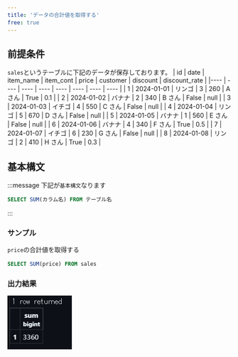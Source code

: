 ```yaml
---
title: 'データの合計値を取得する'
free: true
---
```


## 前提条件

`sales`というテーブルに下記のデータが保存しております。
| id | date | item_name | item_cont | price | customer | discount | discount_rate |
|---- | ---- | ---- | ---- | ---- | ---- | ---- | ---- |
| 1 | 2024-01-01 | リンゴ | 3 | 260 | A さん | True | 0.1 |
| 2 | 2024-01-02 | バナナ | 2 | 340 | B さん | False | null |
| 3 | 2024-01-03 | イチゴ | 4 | 550 | C さん | False | null |
| 4 | 2024-01-04 | リンゴ | 5 | 670 | D さん | False | null |
| 5 | 2024-01-05 | バナナ | 1 | 560 | E さん | False | null |
| 6 | 2024-01-06 | バナナ | 4 | 340 | F さん | True | 0.5 |
| 7 | 2024-01-07 | イチゴ | 6 | 230 | G さん | False | null |
| 8 | 2024-01-08 | リンゴ | 2 | 410 | H さん | True | 0.3 |

## 基本構文

:::message
下記が`基本構文`なります

```sql
SELECT SUM(カラム名) FROM テーブル名
```

:::
### サンプル

`price`の合計値を取得する

```sql
SELECT SUM(price) FROM sales
```

### 出力結果

![select-sum](/images/books/basic-postgresql/select-sum.png)
